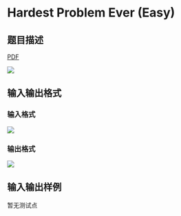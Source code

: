 # Hardest Problem Ever (Easy)

## 题目描述

[problemUrl]: https://uva.onlinejudge.org/index.php?option=com_onlinejudge&Itemid=8&category=279&page=show_problem&problem=3922

[PDF](https://uva.onlinejudge.org/external/124/p12478.pdf)

![](https://cdn.luogu.com.cn/upload/vjudge_pic/UVA12478/8394972a6b1fde25d0f33af2d7970a8e3dda68c4.png)

## 输入输出格式

### 输入格式

![](https://cdn.luogu.com.cn/upload/vjudge_pic/UVA12478/50cf248a41335e1fc39971ece530ff09ea5e2a50.png)

### 输出格式

![](https://cdn.luogu.com.cn/upload/vjudge_pic/UVA12478/f232e240c5d27311ae73b976680e2baecb09682f.png)

## 输入输出样例

暂无测试点

